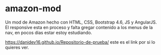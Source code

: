 # amazon-mod
Un mod de Amazon hecho con HTML, CSS, Bootstrap 4.6, JS y AngularJS. El responsive esta en proceso y falta gregar contenido a los menus de la nav, en pocos dias estar estoy estudiando.

https://danidev16.github.io/Repositorio-de-prueba/ este es el link por si lo quieres ver.

